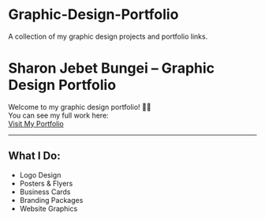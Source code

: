 # Graphic-Design-Portfolio
A collection of my graphic design projects and portfolio links.
# Sharon Jebet Bungei – Graphic Design Portfolio

Welcome to my graphic design portfolio! 🎨✨  
You can see my full work here:  
[Visit My Portfolio](https://sharonbungeiblog.wordpress.com/portfolio/sharon-jebet-bungei-graphic-designer/)

---

## What I Do:
- Logo Design
- Posters & Flyers
- Business Cards
- Branding Packages
- Website Graphics
